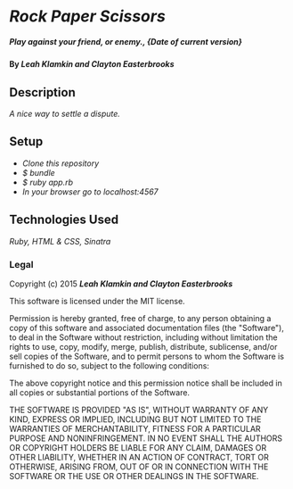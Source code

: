 # _Rock Paper Scissors_

##### _Play against your friend, or enemy., {Date of current version}_

#### By _**Leah Klamkin and Clayton Easterbrooks**_

## Description

_A nice way to settle a dispute._

## Setup

* _Clone this repository_
* _$ bundle_
* _$ ruby app.rb_
* _In your browser go to localhost:4567_


## Technologies Used

_Ruby, HTML & CSS, Sinatra_

### Legal


Copyright (c) 2015 **_Leah Klamkin and Clayton Easterbrooks_**

This software is licensed under the MIT license.

Permission is hereby granted, free of charge, to any person obtaining a copy
of this software and associated documentation files (the "Software"), to deal
in the Software without restriction, including without limitation the rights
to use, copy, modify, merge, publish, distribute, sublicense, and/or sell
copies of the Software, and to permit persons to whom the Software is
furnished to do so, subject to the following conditions:

The above copyright notice and this permission notice shall be included in
all copies or substantial portions of the Software.

THE SOFTWARE IS PROVIDED "AS IS", WITHOUT WARRANTY OF ANY KIND, EXPRESS OR
IMPLIED, INCLUDING BUT NOT LIMITED TO THE WARRANTIES OF MERCHANTABILITY,
FITNESS FOR A PARTICULAR PURPOSE AND NONINFRINGEMENT. IN NO EVENT SHALL THE
AUTHORS OR COPYRIGHT HOLDERS BE LIABLE FOR ANY CLAIM, DAMAGES OR OTHER
LIABILITY, WHETHER IN AN ACTION OF CONTRACT, TORT OR OTHERWISE, ARISING FROM,
OUT OF OR IN CONNECTION WITH THE SOFTWARE OR THE USE OR OTHER DEALINGS IN
THE SOFTWARE.
